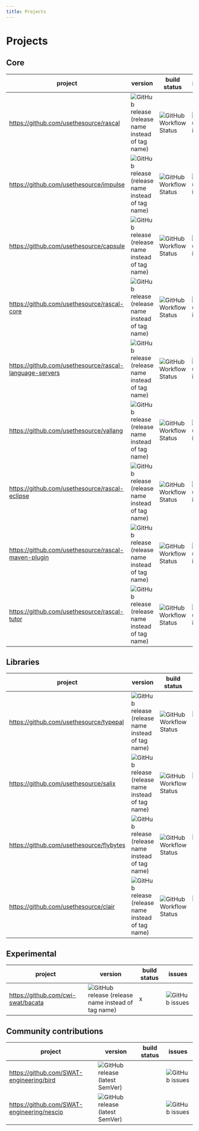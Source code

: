 ```yaml
---
title: Projects
---
```


# Projects

## Core
| project                                                 | version                                                                                                                                                                    | build status                                                                                                                                       | issues                                                                                                          |
|---------------------------------------------------------|----------------------------------------------------------------------------------------------------------------------------------------------------------------------------|----------------------------------------------------------------------------------------------------------------------------------------------------|-----------------------------------------------------------------------------------------------------------------|
| https://github.com/usethesource/rascal                  | ![GitHub release (release name instead of tag name)](https://img.shields.io/github/v/release/usethesource/rascal?include_prereleases&style=for-the-badge)                  | ![GitHub Workflow Status](https://img.shields.io/github/actions/workflow/status/usethesource/rascal/build.yaml?style=for-the-badge)              | ![GitHub issues](https://img.shields.io/github/issues/usethesource/rascal?style=for-the-badge)                  |
| https://github.com/usethesource/impulse                 | ![GitHub release (release name instead of tag name)](https://img.shields.io/github/v/release/usethesource/impulse?include_prereleases&style=for-the-badge)                 | ![GitHub Workflow Status](https://img.shields.io/github/actions/workflow/status/usethesource/impulse/build.yaml?style=for-the-badge)             | ![GitHub issues](https://img.shields.io/github/issues/usethesource/impulse?style=for-the-badge)                 |
| https://github.com/usethesource/capsule                 | ![GitHub release (release name instead of tag name)](https://img.shields.io/github/v/release/usethesource/capsule?include_prereleases&style=for-the-badge)                 | ![GitHub Workflow Status](https://img.shields.io/github/actions/workflow/status/usethesource/capsule/build.yaml?style=for-the-badge)   | ![GitHub issues](https://img.shields.io/github/issues/usethesource/capsule?style=for-the-badge)                 |
| https://github.com/usethesource/rascal-core             | ![GitHub release (release name instead of tag name)](https://img.shields.io/github/v/release/usethesource/rascal-core?include_prereleases&style=for-the-badge)             | ![GitHub Workflow Status](https://img.shields.io/github/actions/workflow/status/usethesource/rascal-core/build.yaml?style=for-the-badge)         | ![GitHub issues](https://img.shields.io/github/issues/usethesource/rascal-core?style=for-the-badge)             |
| https://github.com/usethesource/rascal-language-servers | ![GitHub release (release name instead of tag name)](https://img.shields.io/github/v/release/usethesource/rascal-language-servers?include_prereleases&style=for-the-badge) | ![GitHub Workflow Status](https://img.shields.io/github/actions/workflow/status/usethesource/rascal-language-servers/build.yaml?style=for-the-badge)               | ![GitHub issues](https://img.shields.io/github/issues/usethesource/rascal-language-servers?style=for-the-badge) |
| https://github.com/usethesource/vallang                 | ![GitHub release (release name instead of tag name)](https://img.shields.io/github/v/release/usethesource/vallang?include_prereleases&style=for-the-badge)                 | ![GitHub Workflow Status](https://img.shields.io/github/actions/workflow/status/usethesource/vallang/build.yaml?style=for-the-badge)             | ![GitHub issues](https://img.shields.io/github/issues/usethesource/vallang?style=for-the-badge)                 |
| https://github.com/usethesource/rascal-eclipse          | ![GitHub release (release name instead of tag name)](https://img.shields.io/github/v/release/usethesource/rascal-eclipse?include_prereleases&style=for-the-badge)          | ![GitHub Workflow Status](https://img.shields.io/github/actions/workflow/status/usethesource/rascal-eclipse/build.yaml?style=for-the-badge)      | ![GitHub issues](https://img.shields.io/github/issues/usethesource/rascal-eclipse?style=for-the-badge)          |
| https://github.com/usethesource/rascal-maven-plugin     | ![GitHub release (release name instead of tag name)](https://img.shields.io/github/v/release/usethesource/rascal-maven-plugin?include_prereleases&style=for-the-badge)     | ![GitHub Workflow Status](https://img.shields.io/github/actions/workflow/status/usethesource/rascal-maven-plugin/build.yaml?style=for-the-badge) | ![GitHub issues](https://img.shields.io/github/issues/usethesource/rascal-maven-plugin?style=for-the-badge)     |
| https://github.com/usethesource/rascal-tutor            | ![GitHub release (release name instead of tag name)](https://img.shields.io/github/v/release/usethesource/rascal-tutor?include_prereleases&style=for-the-badge)            | ![GitHub Workflow Status](https://img.shields.io/github/actions/workflow/status/usethesource/rascal-tutor/build.yaml?style=for-the-badge)        | ![GitHub issues](https://img.shields.io/github/issues/usethesource/rascal-tutor?style=for-the-badge)     |

## Libraries

| project                                                 | version                                                                                                                                                                    | build status                                                                                                                                       | issues                                                                                                          |
|---------------------------------------------------------|----------------------------------------------------------------------------------------------------------------------------------------------------------------------------|----------------------------------------------------------------------------------------------------------------------------------------------------|-----------------------------------------------------------------------------------------------------------------|
| https://github.com/usethesource/typepal                 | ![GitHub release (release name instead of tag name)](https://img.shields.io/github/v/release/usethesource/typepal?include_prereleases&style=for-the-badge)                 | ![GitHub Workflow Status](https://img.shields.io/github/actions/workflow/status/usethesource/typepal/build.yaml?style=for-the-badge)             | ![GitHub issues](https://img.shields.io/github/issues/usethesource/typepal?style=for-the-badge)                 |
| https://github.com/usethesource/salix                   | ![GitHub release (release name instead of tag name)](https://img.shields.io/github/v/release/usethesource/salix?include_prereleases&style=for-the-badge)                   | ![GitHub Workflow Status](https://img.shields.io/github/actions/workflow/status/usethesource/salix/build.yaml?style=for-the-badge)               | ![GitHub issues](https://img.shields.io/github/issues/usethesource/salix?style=for-the-badge)                   |
| https://github.com/usethesource/flybytes | ![GitHub release (release name instead of tag name)](https://img.shields.io/github/v/release/usethesource/flybytes?include_prereleases&style=for-the-badge) | ![GitHub Workflow Status](https://img.shields.io/github/actions/workflow/status/usethesource/flybytes/build.yaml?style=for-the-badge) | ![GitHub issues](https://img.shields.io/github/issues/usethesource/flybytes?style=for-the-badge) |
| https://github.com/usethesource/clair    | ![GitHub release (release name instead of tag name)](https://img.shields.io/github/v/release/usethesource/clair?include_prereleases&style=for-the-badge)    | ![GitHub Workflow Status](https://img.shields.io/github/actions/workflow/status/usethesource/clair/build.yaml?style=for-the-badge)               | ![GitHub issues](https://img.shields.io/github/issues/usethesource/clair?style=for-the-badge)    |

## Experimental

| project                              | version                                                                                                                                                 | build status                                                                                                                                   | issues                                                                                       |
|--------------------------------------|---------------------------------------------------------------------------------------------------------------------------------------------------------|------------------------------------------------------------------------------------------------------------------------------------------------|----------------------------------------------------------------------------------------------|
| https://github.com/cwi-swat/bacata   | ![GitHub release (release name instead of tag name)](https://img.shields.io/github/v/release/cwi-swat/bacata?include_prereleases&style=for-the-badge)   | x  | ![GitHub issues](https://img.shields.io/github/issues/cwi-swat/bacata?style=for-the-badge)   |

## Community contributions

| project                                    | version                                                                                                                | build status  | issues                                                                                             |
|--------------------------------------------|------------------------------------------------------------------------------------------------------------------------|---------------|----------------------------------------------------------------------------------------------------|
| https://github.com/SWAT-engineering/bird   | ![GitHub release (latest SemVer)](https://img.shields.io/github/v/release/SWAT-engineering/bird?style=for-the-badge)   |               | ![GitHub issues](https://img.shields.io/github/issues/SWAT-engineering/bird?style=for-the-badge)   |
| https://github.com/SWAT-engineering/nescio | ![GitHub release (latest SemVer)](https://img.shields.io/github/v/release/SWAT-engineering/nescio?style=for-the-badge) |               | ![GitHub issues](https://img.shields.io/github/issues/SWAT-engineering/nescio?style=for-the-badge) |
